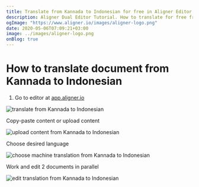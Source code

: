 ```yaml
---
title: Translate from Kannada to Indonesian for free in Aligner Editor
description: Aligner Dual Editor Tutorial. How to translate for free from Kannada to Indonesian. Aligner is multilingual document management platform. 
ogImage: "https://www.aligner.io/images/aligner-logo.png"
date: 2020-05-06T07:09:21+03:00
image: ../images/aligner-logo.png
onBlog: true
---
```


# How to translate document from Kannada to Indonesian

1. Go to editor at [app.aligner.io](https://app.aligner.io "Aligner App web page")

![translate from Kannada to Indonesian](../aligner-blank-editor.png "translate from Kannada to Indonesian")

Copy-paste content or upload content

![upload content from Kannada to Indonesian](../aligner-uploaded-document.png "upload content from Kannada to Indonesian")

Choose desired language

![choose machine translation from Kannada to Indonesian](../aligner-language-dropdown.png "choose machine translation from Kannada to Indonesian")

Work and edit 2 documents in parallel

![edit translation from Kannada to Indonesian](../aligner-double-sitded-editor.png "edit translation from Kannada to Indonesian")

